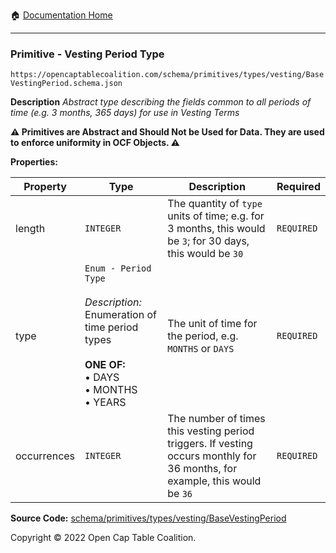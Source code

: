 :house: [Documentation Home](/README.md)

---

### Primitive - Vesting Period Type

`https://opencaptablecoalition.com/schema/primitives/types/vesting/BaseVestingPeriod.schema.json`

**Description** _Abstract type describing the fields common to all periods of time (e.g. 3 months, 365 days) for use in Vesting Terms_

**:warning: Primitives are Abstract and Should Not be Used for Data. They are used to enforce uniformity in OCF Objects. :warning:**

**Properties:**

| Property    | Type                                                                                                                                                     | Description                                                                                                                | Required   |
| ----------- | -------------------------------------------------------------------------------------------------------------------------------------------------------- | -------------------------------------------------------------------------------------------------------------------------- | ---------- |
| length      | `INTEGER`                                                                                                                                                | The quantity of `type` units of time; e.g. for 3 months, this would be `3`; for 30 days, this would be `30`                | `REQUIRED` |
| type        | `Enum - Period Type`</br></br>_Description:_ Enumeration of time period types</br></br>**ONE OF:** </br>&bull; DAYS </br>&bull; MONTHS </br>&bull; YEARS | The unit of time for the period, e.g. `MONTHS` or `DAYS`                                                                   | `REQUIRED` |
| occurrences | `INTEGER`                                                                                                                                                | The number of times this vesting period triggers. If vesting occurs monthly for 36 months, for example, this would be `36` | `REQUIRED` |

**Source Code:** [schema/primitives/types/vesting/BaseVestingPeriod](/schema/primitives/types/vesting/BaseVestingPeriod.schema.json)

Copyright © 2022 Open Cap Table Coalition.
